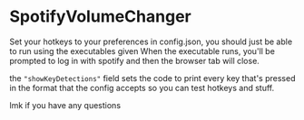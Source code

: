 # SpotifyVolumeChanger

Set your hotkeys to your preferences in config.json, you should just be able to run using the executables given
When the executable runs, you'll be prompted to log in with spotify and then the browser tab will close.

the `"showKeyDetections"` field sets the code to print every key that's pressed in the format that the config accepts so you can test hotkeys and stuff.

lmk if you have any questions
